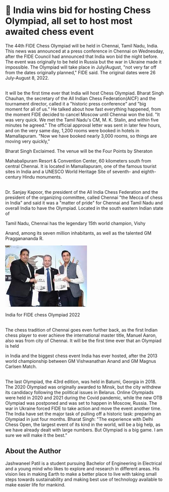 # 🏰 India wins bid for hosting Chess Olympiad, all set to host most awaited chess event

The 44th FIDE Chess Olympiad will be held in Chennai, Tamil Nadu, India.
This news was announced at a press conference in Chennai on Wednesday,
after the FIDE Council had announced that India won bid the night
before. The event was originally to be held in Russia but the war in
Ukraine made it impossible. The Olympiad will take place in July/August,
\"not very far off from the dates originally planned,\" FIDE said. The
original dates were 26 July-August 8, 2022.<br><br>

It will be the first time ever that India will host Chess Olympiad.
Bharat Singh Chauhan, the secretary of the All Indian Chess
Federation(AICF) and the tournament director, called it a \"historic
press conference\" and \"big moment for all of us.\" He talked about how
fast everything happened, from the moment FIDE decided to cancel Moscow
until Chennai won the bid. \"It was very quick. We met the Tamil Nadu's
CM, M. K. Stalin, and within five minutes he agreed.\" The official
approval letter was sent in later few hours, and on the very same day,
1,200 rooms were booked in hotels in Mamallapuram. \"Now we have booked
nearly 3,000 rooms, so things are moving very quickly,\"

Bharat Singh Exclaimed. The venue will be the Four Points by Sheraton

Mahabalipuram Resort & Convention Center, 60 kilometers south from
central Chennai. It is located in Mamallapuram, one of the famous
tourist sites in India and a UNESCO World Heritage Site of seventh- and
eighth-century Hindu monuments.<br><br>

Dr. Sanjay Kapoor, the president of the All India Chess Federation and
the president of the organizing committee, called Chennai \"the Mecca of
chess in India\" and said it was a \"matter of pride\" for Chennai and
Tamil Nadu and overall India to have the Olympiad. Located in the south
eastern Indian state of

Tamil Nadu, Chennai has the legendary 15th world champion, Vishy

Anand, among its seven million inhabitants, as well as the talented GM
Pragganananda R.

![India for FIDE chess Olympiad 2022](_static/images/india-wins-bid-hosting-chess-olympiad/image1.jpg)

India for FIDE chess Olympiad 2022<br><br>


The chess tradition of Chennai goes even further back, as the first
Indian chess player to ever achieve the international master title,
Manuel Aaron, also was from city of Chennai. It will be the first time
ever that an Olympiad is held

in India and the biggest chess event India has ever hosted, after the
2013 world championship between GM Vishwanathan Anand and GM Magnus
Carlsen Match.<br><br>

The last Olympiad, the 43rd edition, was held in Batumi, Georgia in
2018. The 2020 Olympiad was originally awarded to Minsk, but the city
withdrew its candidacy following the political issues in Belarus. Online
Olympiads were held in 2020 and 2021 during the Covid pandemic, while
the new OTB Olympiad was postponed and was set to happen in Moscow,
Russia. The war in Ukraine forced FIDE to take action and move the event
another time. The India have set the major task of pulling off a
historic task: preparing an Olympiad in just four months. Bharat Singh:
\"The experience with Delhi Chess Open, the largest event of its kind in
the world, will be a big help, as we have already dealt with large
numbers. But Olympiad is a big game. I am sure we will make it the
best.\"

## About the Author

Jashwaneel Patil is a student pursuing Bachelor of Engineering in
Electrical and a young mind who likes to explore and research in
different areas. His vision lies in making Earth to make a better place
to live with taking small steps towards sustainability and making best
use of technology available to make easier life for mankind.
